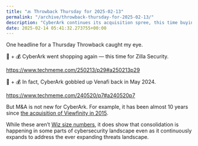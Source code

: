 ```yaml
---
title: "🔙 Throwback Thursday for 2025-02-13"
permalink: "/archive/throwback-thursday-for-2025-02-13/"
description: "CyberArk continues its acquisition spree, this time buying Zilla Security."
date: 2025-02-14 05:41:32.273755+00:00
---
```


<p>One headline for a Thursday Throwback caught my eye.</p><p>🔐 + 💰 CyberArk went shopping again — this time for Zilla Security.</p><p><a target="_blank" rel="noopener noreferrer nofollow" href="https://www.techmeme.com/250213/p29#a250213p29">https://www.techmeme.com/250213/p29#a250213p29</a></p><p>🔐 + 💰 In fact, CyberArk gobbled up Venafi back in May 2024.</p><p><a target="_blank" rel="noopener noreferrer nofollow" href="https://www.techmeme.com/240520/p7#a240520p7">https://www.techmeme.com/240520/p7#a240520p7</a></p><p>But M&amp;A is not new for CyberArk. For example, it has been almost 10 years since <a target="_blank" rel="noopener noreferrer nofollow" href="https://en.globes.co.il/en/article-cyberark-buys-israeli-software-co-viewfinity-for-305m-1001071941">the acquisition of Viewfinity in 2015</a>.</p><p>While these aren’t <a target="_blank" rel="noopener noreferrer nofollow" href="https://www.linkedin.com/posts/jaycuthrell_wiz-ceo-2024-will-be-the-year-of-acquisitions-activity-7182523881671282688-mGaO?utm_source=share&amp;utm_medium=member_desktop&amp;rcm=ACoAACk1T7oBu6QkP2p3bHgknv3R55ktER0dzqc">Wiz size numbers</a>, it does show that consolidation is happening in some parts of cybersecurity landscape even as it continuously expands to address the ever expanding threats landscape.</p><p></p>